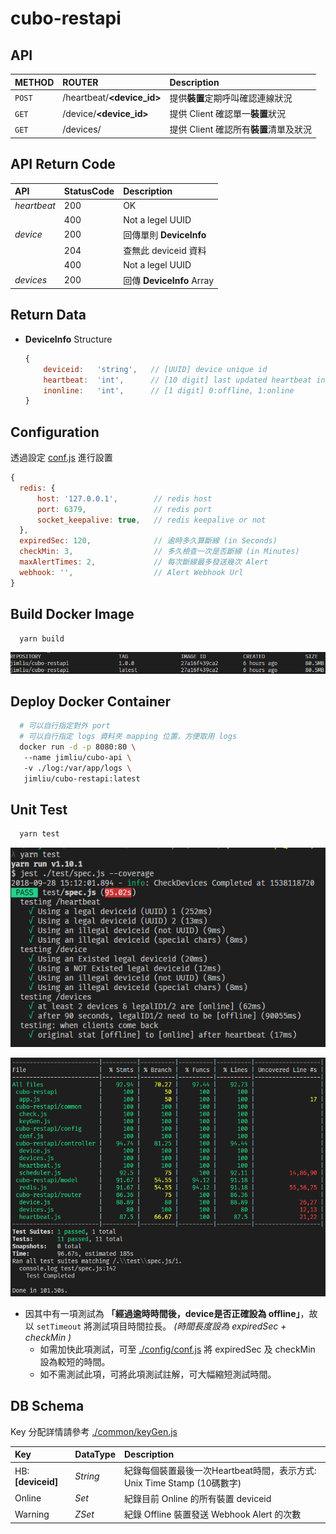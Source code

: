 # cubo-restapi

## API

|METHOD| ROUTER| Description |
|:-|:-|:-|
|`POST`| /heartbeat/**<device_id>** |提供**裝置**定期呼叫確認連線狀況|
|`GET` | /device/**<device_id>** |提供 Client 確認單一**裝置**狀況|
|`GET` | /devices/ |提供 Client 確認所有**裝置**清單及狀況|

## API Return Code

|API| StatusCode | Description |
|:-|:-|:-|
|*heartbeat* | 200 |  OK |
| | 400 | Not a legel UUID |
|*device* | 200 | 回傳單則 **DeviceInfo** |
| | 204 | 查無此 deviceid 資料 |
| | 400 | Not a legel UUID |
|*devices* | 200 |  回傳 **DeviceInfo** Array |

## Return Data

* **DeviceInfo** Structure

    ```js
    {
        deviceid:   'string',   // [UUID] device unique id
        heartbeat:  'int',      // [10 digit] last updated heartbeat in Unix Time Stamp (to Second)
        inonline:   'int',      // [1 digit] 0:offline, 1:online
    }
    ```

## Configuration

  透過設定 [conf.js](./config/conf.js) 進行設置

  ```js
  {
    redis: {
        host: '127.0.0.1',        // redis host
        port: 6379,               // redis port
        socket_keepalive: true,   // redis keepalive or not
    },
    expiredSec: 120,              // 逾時多久算斷線 (in Seconds)
    checkMin: 3,                  // 多久檢查一次是否斷線 (in Minutes)
    maxAlertTimes: 2,             // 每次斷線最多發送幾次 Alert
    webhook: '',                  // Alert Webhook Url
  }
  ```


## Build Docker Image

```bash
  yarn build
```

![png](./readme/docker-image.png)

## Deploy Docker Container

```bash
  # 可以自行指定對外 port
  # 可以自行指定 logs 資料夾 mapping 位置，方便取用 logs
  docker run -d -p 8080:80 \ 
   --name jimliu/cubo-api \ 
   -v ./log:/var/app/logs \ 
   jimliu/cubo-restapi:latest
```

## Unit Test

```bash
  yarn test
```

![png](./readme/jest-part1.png)

![png](./readme/jest-part2.png)

* 因其中有一項測試為 **「經過逾時時間後，device是否正確設為 offline」**，故以 `setTimeout` 將測試項目時間拉長。 *(時間長度設為 expiredSec + checkMin )*
  * 如需加快此項測試，可至 [./config/conf.js](./config/conf.js) 將 expiredSec 及 checkMin 設為較短的時間。
  * 如不需測試此項，可將此項測試註解，可大幅縮短測試時間。

## DB Schema

Key 分配詳情請參考 [./common/keyGen.js](./common/keyGen.js)

|Key|DataType|Description|
|:-|:-|:-|
|HB:**[deviceid]**|*String*|紀錄每個裝置最後一次Heartbeat時間，表示方式: Unix Time Stamp (10碼數字) |
|Online|*Set*|紀錄目前 Online 的所有裝置 deviceid |
|Warning|*ZSet*|紀錄 Offline 裝置發送 Webhook Alert 的次數 |
